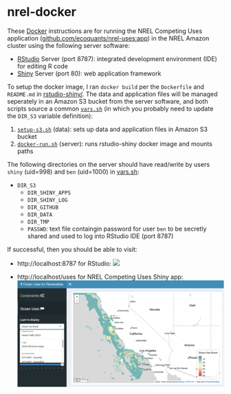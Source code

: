 # nrel-docker

These [Docker](https://www.docker.com/what-docker) instructions are for running the NREL Competing Uses application ([github.com/ecoquants/nrel-uses:app](https://github.com/ecoquants/nrel-uses/tree/master/app)) in the NREL Amazon cluster using the following server software:

- [RStudio](https://www.rstudio.com/products/rstudio/) Server (port 8787): integrated development environment (IDE) for editing R code
- [Shiny](https://shiny.rstudio.com) Server (port 80): web application framework

To setup the docker image, I ran `docker build` per the `Dockerfile` and `README.md` in [rstudio-shiny/](https://github.com/ecoquants/nrel-docker/tree/master/rstudio-shiny). The data and application files will be managed seperately in an Amazon S3 bucket from the server software, and both scripts source a common [`vars.sh`](./blob/master/vars.sh) (in which you probably need to update the `DIR_S3` variable definition):

1. [`setup-s3.sh`](./blob/master/setup-s3.sh) (data): sets up data and application files in Amazon S3 bucket
2. [`docker-run.sh`](./blob/master/docker-run.sh) (server): runs rstudio-shiny docker image and mounts paths

The following directories on the server should have read/write by users `shiny` (uid=998) and `ben` (uid=1000) in [vars.sh](https://github.com/ecoquants/nrel-docker/blob/master/nrel-docker.sh):

  - `DIR_S3`
    - `DIR_SHINY_APPS`
    - `DIR_SHINY_LOG`
    - `DIR_GITHUB`
    - `DIR_DATA`
    - `DIR_TMP`
    - `PASSWD`: text file containgin password for user `ben` to be secretly shared and used to log into RStudio IDE (port 8787)

If successful, then you should be able to visit:

- http://localhost:8787 for RStudio:
  ![](https://assets.digitalocean.com/tutorial_images/kobMKpU.png)

- http://localhost/uses for NREL Competing Uses Shiny app:
  ![](https://github.com/ecoquants/nrel-uses/raw/master/app/images/app_screen.png)  
  